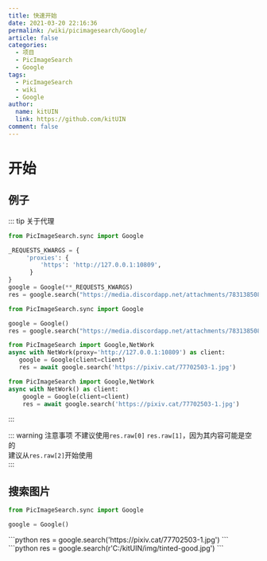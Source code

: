 ```yaml
---
title: 快速开始
date: 2021-03-20 22:16:36
permalink: /wiki/picimagesearch/Google/
article: false
categories:
  - 项目
  - PicImageSearch
  - Google
tags:
  - PicImageSearch
  - wiki
  - Google
author: 
  name: kitUIN
  link: https://github.com/kitUIN
comment: false
---
```

# 开始

## 例子
::: tip 关于代理
<code-group>

  <code-block title="使用代理" active>

  ```python
  from PicImageSearch.sync import Google

  _REQUESTS_KWARGS = {
       'proxies': {
           'https': 'http://127.0.0.1:10809',
        }
  }
  google = Google(**_REQUESTS_KWARGS)
  res = google.search("https://media.discordapp.net/attachments/783138508038471701/813452582948306974/hl-18-1-900x1280.png?width=314&height=447")
  ```

  </code-block>

  <code-block title="不使用代理">

  ```python
  from PicImageSearch.sync import Google

  google = Google()
  res = google.search("https://media.discordapp.net/attachments/783138508038471701/813452582948306974/hl-18-1-900x1280.png?width=314&height=447")
  ```
  </code-block>
<code-block title="使用代理(异步)">

   ```python
   from PicImageSearch import Google,NetWork
   async with NetWork(proxy='http://127.0.0.1:10809') as client:
      google = Google(client=client)
      res = await google.search('https://pixiv.cat/77702503-1.jpg')
   ```

  </code-block>

  <code-block title="不使用代理(异步)">

  ```python
  from PicImageSearch import Google,NetWork
  async with NetWork() as client:
      google = Google(client=client)
      res = await google.search('https://pixiv.cat/77702503-1.jpg')
  ```
  </code-block>
</code-group>

:::

::: warning 注意事项
不建议使用`res.raw[0]` `res.raw[1]`，因为其内容可能是空的  
建议从`res.raw[2]`开始使用  
:::
## 搜索图片
```python
from PicImageSearch.sync import Google

google = Google()

```
<code-group>
  <code-block title="网络图片" active>
  ```python
  res = google.search('https://pixiv.cat/77702503-1.jpg')
  ```
  </code-block>

  <code-block title="本地图片">
  ```python
  res = google.search(r'C:/kitUIN/img/tinted-good.jpg')
  ```
  </code-block>

</code-group>


